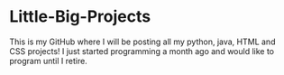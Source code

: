 # Little-Big-Projects

This is my GitHub where I will be posting all my python, java, HTML and CSS projects!
I just started programming a month ago and would like to program until I retire.
